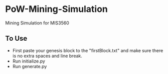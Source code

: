 # PoW-Mining-Simulation
Mining Simulation for MIS3560
## To Use
- First paste your genesis block to the "firstBlock.txt" and make sure there is no extra spaces and line break.
- Run initialize.py 
- Run generate.py
